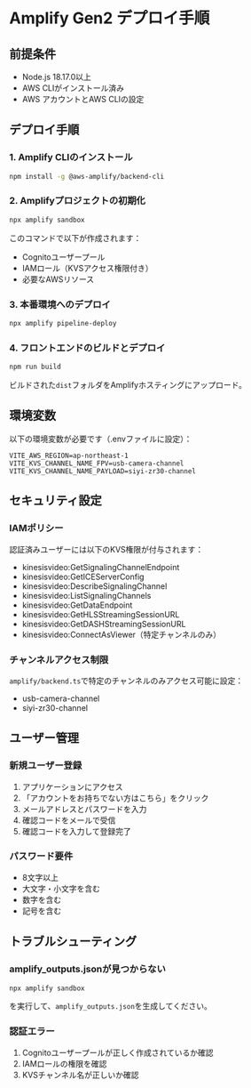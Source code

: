 # Amplify Gen2 デプロイ手順

## 前提条件

- Node.js 18.17.0以上
- AWS CLIがインストール済み
- AWS アカウントとAWS CLIの設定

## デプロイ手順

### 1. Amplify CLIのインストール

```bash
npm install -g @aws-amplify/backend-cli
```

### 2. Amplifyプロジェクトの初期化

```bash
npx amplify sandbox
```

このコマンドで以下が作成されます：

- Cognitoユーザープール
- IAMロール（KVSアクセス権限付き）
- 必要なAWSリソース

### 3. 本番環境へのデプロイ

```bash
npx amplify pipeline-deploy
```

### 4. フロントエンドのビルドとデプロイ

```bash
npm run build
```

ビルドされた`dist`フォルダをAmplifyホスティングにアップロード。

## 環境変数

以下の環境変数が必要です（.envファイルに設定）：

```
VITE_AWS_REGION=ap-northeast-1
VITE_KVS_CHANNEL_NAME_FPV=usb-camera-channel
VITE_KVS_CHANNEL_NAME_PAYLOAD=siyi-zr30-channel
```

## セキュリティ設定

### IAMポリシー

認証済みユーザーには以下のKVS権限が付与されます：

- kinesisvideo:GetSignalingChannelEndpoint
- kinesisvideo:GetICEServerConfig
- kinesisvideo:DescribeSignalingChannel
- kinesisvideo:ListSignalingChannels
- kinesisvideo:GetDataEndpoint
- kinesisvideo:GetHLSStreamingSessionURL
- kinesisvideo:GetDASHStreamingSessionURL
- kinesisvideo:ConnectAsViewer（特定チャンネルのみ）

### チャンネルアクセス制限

`amplify/backend.ts`で特定のチャンネルのみアクセス可能に設定：

- usb-camera-channel
- siyi-zr30-channel

## ユーザー管理

### 新規ユーザー登録

1. アプリケーションにアクセス
2. 「アカウントをお持ちでない方はこちら」をクリック
3. メールアドレスとパスワードを入力
4. 確認コードをメールで受信
5. 確認コードを入力して登録完了

### パスワード要件

- 8文字以上
- 大文字・小文字を含む
- 数字を含む
- 記号を含む

## トラブルシューティング

### amplify_outputs.jsonが見つからない

```bash
npx amplify sandbox
```

を実行して、`amplify_outputs.json`を生成してください。

### 認証エラー

1. Cognitoユーザープールが正しく作成されているか確認
2. IAMロールの権限を確認
3. KVSチャンネル名が正しいか確認
